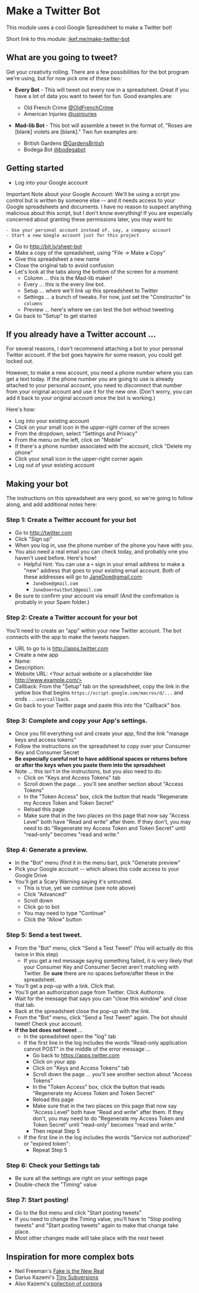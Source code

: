 # Make a Twitter Bot

This module uses a cool Google Spreadsheet to make a Twitter bot!

Short link to this module: [jkef.me/make-twitter-bot](http://jkef.me/make-twitter-bot)

## What are you going to tweet?

Get your creativity rolling. There are a few possibilities for the bot program we're using, but for now pick one of these two:

* **Every Bot** - This will tweet out every row in a spreadsheet. Great if you have a lot of data you want to tweet for fun. Good examples are:
    - Old French Crime [@OldFrenchCrime](https://twitter.com/oldfrenchcrime)
    - American Injuries [@usinjuries](https://twitter.com/usinjuries)
    
* **Mad-lib Bot** - This bot will assemble a tweet in the format of, "Roses are [blank] violets are [blank]." Two fun examples are:
    - British Gardens [@GardensBritish](https://twitter.com/GardensBritish)
    - Bodega Bot [@bodegabot](https://twitter.com/bodegabot)

## Getting started

- Log into your Google account

Important Note about your Google Account: We'll be using a script you control but is written by someone else -- and it needs access to your Google spreadsheets and documents. I have no reason to suspect anything malicious about this script, but I don't know everything! If you are especially concerned about granting these permissions later, you may want to:

    - Use your personal account instead of, say, a company account
    - Start a new Google account just for this project

- Go to http://bit.ly/sheet-bot
- Make a copy of the spreadsheet, using "File -> Make a Copy"
- Give this spreadsheet a new name
- Close the original tab to avoid confusion
- Let's look at the tabs along the bottom of the screen for a moment:
    - Column ... this is the Mad-lib maker!
    - Every ... this is the every line bot.
    - Setup ... where we'll link up this spreadsheet to Twitter
    - Settings ... a bunch of tweaks. For now, just set the "Constructor" to `columns`
    - Preview ... here's where we can test the bot without tweeting
- Go back to "Setup" to get started

## If you already have a Twitter account ...

For several reasons, I don't recommend attaching a bot to your personal Twitter account. If the bot goes haywire for some reason, you could get locked out.

However, to make a new account, you need a phone number where you can get a text today. If the phone number you are going to use is already attached to your personal account, you need to disconnect that number from your original account and use it for the new one. (Don't worry, you can add it back to your original account once the bot is working.)

Here's how: 

- Log into your existing account
- Click on your small icon in the upper-right corner of the screen
- From the dropdown, select "Settings and Privacy"
- From the menu on the left, click on "Mobile"
- If there's a phone number associated with the account, click "Delete my phone"
- Click your small icon in the upper-right corner again
- Log out of your existing account
    
## Making your bot

The instructions on this spreadsheet are very good, so we're going to follow along, and add additional notes here:

###  Step 1: Create a Twitter account for your bot 

- Go to http://twitter.com
- Click "Sign up"
- When you log in, use the phone number of the phone you have with you.
- You also need a real email you can check today, and probably one you haven't used before. Here's how!
    * Helpful hint: You can use a `+` sign in your email address to make a "new" address that goes to your existing email account. Both of these addresses will go to JaneDoe@gmail.com:
        - `JaneDoe@gmail.com`
        - `JaneDoe+twitbotJ@gmail.com`
- Be sure to confirm your account via email! (And the confirmation is probably in your Spam folder.)
    
### Step 2: Create a Twitter account for your bot

You'll need to create an "app" within your new Twitter account. The bot connects with the app to make the tweets happen.

- URL to go to is http://apps.twitter.com
- Create a new app    
- Name: <Whatever you want but it must be unique and cannot be blank>
- Description: <Whatever you want but it cannot be blank>  
- Website URL: <Your actual website or a placeholder like http://www.example.com/>
- Callback: From the "Setup" tab on the spreadsheet, copy the link in the yellow box that begins `https://script.google.com/macros/d/...` and ends `...usercallback`. 
- Go back to your Twitter page and paste this into the "Callback" box.
    
### Step 3: Complete and copy your App's settings.

- Once you fill everything out and create your app, find the link "manage keys and access tokens"
- Follow the instructions on the spreadsheet to copy over your Consumer Key and Consumer Secret
- **Be especially careful not to have additional spaces or returns before or after the keys when you paste them into the spreadsheet**
- Note ... this isn't in the instructions, but you also need to do:
    - Click on "Keys and Access Tokens" tab
    - Scroll down the page ... you'll see another section about "Access Tokens"
    - In the "Token Access" box, click the button that reads "Regenerate my Access Token and Token Secret"
    - Reload this page
    - Make sure that in the two places on this page that now say "Access Level" both have "Read and write" after them. If they don't, you may need to do "Regenerate my Access Token and Token Secret" until "read-only" becomes "read and write."

### Step 4: Generate a preview.

- In the "Bot" menu (find it in the menu bar), pick "Generate preview"
- Pick your Google account -- which allows this code access to your Google Drive
- You'll get a Scary Warning saying it's untrusted.
    - This is true, yet we continue (see note above)
    - Click "Advanced"
    - Scroll down
    - Click go to bot
    - You may need to type "Continue"
    - Click the "Allow" button
    
### Step 5: Send a test tweet.

- From the "Bot" menu, click "Send a Test Tweet" (You will actually do this twice in this step)
    - If you get a red message saying something failed, it is very likely that your Consumer Key and Consumer Secret aren't matching with Twitter. Be **sure** there are no spaces before/after these in the spreadsheet.
- You'll get a pop-up with a link. Click that.
- You'll get an authorization page from Twitter. Click Authorize.
- Wait for the message that says you can "close this window" and close that tab.
- Back at the spreadsheet close the pop-up with the link.
- From the "Bot" menu, click "Send a Test Tweet" again. The bot should tweet! Check your account.
- **If the bot does not tweet** ...
    - In the spreadsheet open the "log" tab
    - If the first line in the log includes the words "Read-only application cannot POST" in the middle of the error message ...
        - Go back to https://apps.twitter.com
        - Click on your app
        - Click on "Keys and Access Tokens" tab
        - Scroll down the page ... you'll see another section about "Access Tokens"
        - In the "Token Access" box, click the button that reads "Regenerate my Access Token and Token Secret"
        - Reload this page
        - Make sure that in the two places on this page that now say "Access Level" both have "Read and write" after them. If they don't, you may need to do "Regenerate my Access Token and Token Secret" until "read-only" becomes "read and write."
        - Then repeat Step 5
    - If the first line in the log includes the words "Service not authorized" or "expired token":
        - Repeat Step 5
    
### Step 6: Check your Settings tab

- Be sure all the settings are right on your settings page
- Double-check the "Timing" value
    
### Step 7: Start posting!

- Go to the Bot menu and click "Start posting tweets"
- If you need to change the Timing value, you'll have to "Stop posting tweets" and "Start posting tweets" again to make that change take place.
- Most other changes made will take place with the next tweet


## Inspiration for more complex bots

- Neil Freeman's [Fake is the New Real](http://fakeisthenewreal.org/)
- Darius Kazemi's [Tiny Subversions](http://tinysubversions.com/projects/)
- Also Kazemi's [collection of corpora](https://github.com/dariusk/corpora)


